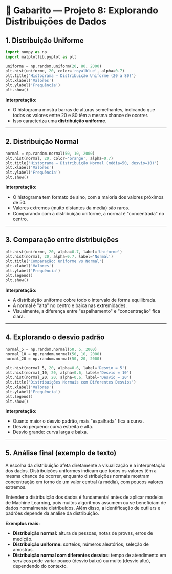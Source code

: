 # 📝 Gabarito — Projeto 8: Explorando Distribuições de Dados

## 1. Distribuição Uniforme

```python
import numpy as np
import matplotlib.pyplot as plt

uniforme = np.random.uniform(20, 80, 2000)
plt.hist(uniforme, 20, color='royalblue', alpha=0.7)
plt.title('Histograma — Distribuição Uniforme (20 a 80)')
plt.xlabel('Valores')
plt.ylabel('Frequência')
plt.show()
```

**Interpretação:**
- O histograma mostra barras de alturas semelhantes, indicando que todos os valores entre 20 e 80 têm a mesma chance de ocorrer.
- Isso caracteriza uma **distribuição uniforme**.

---

## 2. Distribuição Normal

```python
normal = np.random.normal(50, 10, 2000)
plt.hist(normal, 20, color='orange', alpha=0.7)
plt.title('Histograma — Distribuição Normal (média=50, desvio=10)')
plt.xlabel('Valores')
plt.ylabel('Frequência')
plt.show()
```

**Interpretação:**
- O histograma tem formato de sino, com a maioria dos valores próximos de 50.
- Valores extremos (muito distantes da média) são raros.
- Comparando com a distribuição uniforme, a normal é "concentrada" no centro.

---

## 3. Comparação entre distribuições

```python
plt.hist(uniforme, 20, alpha=0.7, label='Uniforme')
plt.hist(normal, 20, alpha=0.7, label='Normal')
plt.title('Comparação: Uniforme vs Normal')
plt.xlabel('Valores')
plt.ylabel('Frequência')
plt.legend()
plt.show()
```

**Interpretação:**
- A distribuição uniforme cobre todo o intervalo de forma equilibrada.
- A normal é "alta" no centro e baixa nas extremidades.
- Visualmente, a diferença entre "espalhamento" e "concentração" fica clara.

---

## 4. Explorando o desvio padrão

```python
normal_5 = np.random.normal(50, 5, 2000)
normal_10 = np.random.normal(50, 10, 2000)
normal_20 = np.random.normal(50, 20, 2000)

plt.hist(normal_5, 20, alpha=0.6, label='Desvio = 5')
plt.hist(normal_10, 20, alpha=0.6, label='Desvio = 10')
plt.hist(normal_20, 20, alpha=0.6, label='Desvio = 20')
plt.title('Distribuições Normais com Diferentes Desvios')
plt.xlabel('Valores')
plt.ylabel('Frequência')
plt.legend()
plt.show()
```

**Interpretação:**
- Quanto maior o desvio padrão, mais "espalhada" fica a curva.
- Desvio pequeno: curva estreita e alta.
- Desvio grande: curva larga e baixa.

---

## 5. Análise final (exemplo de texto)

A escolha da distribuição afeta diretamente a visualização e a interpretação dos dados. Distribuições uniformes indicam que todos os valores têm a mesma chance de ocorrer, enquanto distribuições normais mostram concentração em torno de um valor central (a média), com poucos valores extremos.

Entender a distribuição dos dados é fundamental antes de aplicar modelos de Machine Learning, pois muitos algoritmos assumem ou se beneficiam de dados normalmente distribuídos. Além disso, a identificação de outliers e padrões depende da análise da distribuição.

**Exemplos reais:**
- **Distribuição normal:** altura de pessoas, notas de provas, erros de medição.
- **Distribuição uniforme:** sorteios, números aleatórios, seleção de amostras.
- **Distribuição normal com diferentes desvios:** tempo de atendimento em serviços pode variar pouco (desvio baixo) ou muito (desvio alto), dependendo do contexto. 